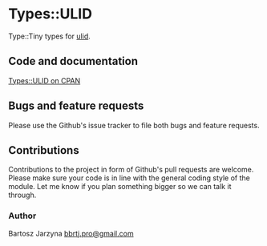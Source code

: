 # Types::ULID
Type::Tiny types for [ulid](https://github.com/ulid/spec).

## Code and documentation
[Types::ULID on CPAN](https://metacpan.org/release/Types-ULID)

## Bugs and feature requests
Please use the Github's issue tracker to file both bugs and feature requests.

## Contributions
Contributions to the project in form of Github's pull requests are
welcome. Please make sure your code is in line with the general
coding style of the module. Let me know if you plan something
bigger so we can talk it through.

### Author
Bartosz Jarzyna <bbrtj.pro@gmail.com>

